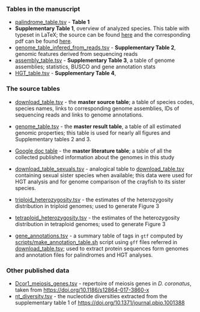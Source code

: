### Tables in the manuscript

- [palindrome_table.tsv](palindrome_table.tsv) - **Table 1**
- **Supplementary Table 1**, overview of analyzed species. This table with typeset in LaTeX; the source can be found [here](../LaTeX/SM_table_1_reproduction_modes.tex) and the corresponding pdf can be found [here](https://www.overleaf.com/read/xpzjkrnpnxrm).
- [genome_table_infered_from_reads.tsv](genome_table_infered_from_reads.tsv) - **Supplementary Table 2**, genomic features derived from sequencing reads
- [assembly_table.tsv](assembly_table.tsv) - **Supplementary Table 3**, a table of genome assemblies; statistics, BUSCO and gene annotation stats
- [HGT_table.tsv](assembly_table.tsv) - **Supplementary Table 4**,

### The source tables

- [download_table.tsv](download_table.tsv) - the **master source table**; a table of species codes, species names, links to corresponding genome assemblies, IDs of sequencing reads and links to genome annotations.
- [genome_table.tsv](genome_table.tsv) - the **master result table**, a table of all estimated genomic properties; this table is used for nearly all figures and Supplementary tables 2 and 3.
- [Google doc table](https://docs.google.com/spreadsheets/d/1T4BHQxzMGMlWiNJ7G9OLPXzdNBCqMw0mSO7C_ggGEbc/edit?usp=sharing) - the **master literature table**; a table of all the collected published information about the genomes in this study

- [download_table_sexuals.tsv](download_table_sexuals.tsv) - analogical table to [download_table.tsv](download_table.tsv) containing sexual sister species when available; this data were used for HGT analysis and for genome comparison of the crayfish to its sister species.
- [triploid_heterozygosity.tsv](triploid_heterozygosity.tsv) - the estimates of the heterozygosity distribution in triploid genomes; used to generate Figure 3
- [tetraploid_heterozygosity.tsv](tetraploid_heterozygosity.tsv) - the estimates of the heterozygosity distribution in tetraploid genomes; used to generate Figure 3
- [gene_annotations.tsv](gene_annotations.tsv) - a summary table of tags in `gtf` computed by [scripts/make_annotation_table.sh](../scripts/make_annotation_table.sh) script using `gff` files referred in [download_table.tsv](download_table.tsv); used to extract protein sequences form genomes and annotation files for palindromes and HGT analyses.

### Other published data

- [Dcor1_meiosis_genes.tsv](Dcor1_meiosis_genes.tsv) - repertoire of meiosis genes in _D. coronatus_, taken from https://doi.org/10.1186/s12864-017-3860-x
- [nt_diversity.tsv](nt_diversity.tsv) - the nucleotide diversities extracted from the supplementary table 1 of  https://doi.org/10.1371/journal.pbio.1001388
